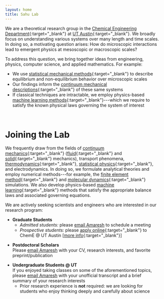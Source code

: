 ```yaml
---
layout: home
title: Sahu Lab
---
```


We are a theoretical research group in the [Chemical Engineering Department](https://che.utexas.edu/){:target="_blank"} at [UT Austin](https://www.utexas.edu){:target="_blank"}.
We broadly focus on understanding various systems over many length and time scales.
In doing so, a motivating question arises:
How do microscopic interactions lead to emergent physics at mesoscopic or macroscopic scales?
<br>

To address this question, we bring together ideas from engineering, physics, computer science, and applied mathematics.
For example:

* We use [statistical mechanical methods][statistical_mechanics]{:target="_blank"} to describe equilibrium and non-equilibrium behavior over microscopic scales
* Our findings inform the [continuum mechanical descriptions][continuum_mechanics]{:target="_blank"} of these same systems
* If classical techniques are intractable, we employ physics-based [machine learning methods][machine_learning]{:target="_blank"}---which we require to satisfy the known physical laws governing the system of interest
<br>
<!--\[[learn more](/research)\]-->


# Joining the Lab

We frequently draw from the fields of [continuum mechanics][continuum_mechanics]{:target="_blank"} ([fluid][fluid_mechanics]{:target="_blank"} and [solid][solid_mechanics]{:target="_blank"} mechanics), transport phenomena, [thermodynamics][thermodynamics]{:target="_blank"}, [statistical physics][statistical_mechanics]{:target="_blank"}, and electrodynamics.
In doing so, we formulate analytical theories and employ numerical methods---for example, the [finite element method][finite_element_method]{:target="_blank"} and [molecular dynamics][molecular_dynamics]{:target="_blank"} simulations.
We also develop physics-based [machine learning][machine_learning]{:target="_blank"} methods that satisfy the appropriate balance laws and associated governing equations.

We are actively seeking scientists and engineers who are interested in our research program:

- **Graduate Students**
  - *Admitted students:* please [email Amaresh][email_amaresh] to schedule a meeting
  - *Prospective students:* please [apply online](https://che.utexas.edu/academics/graduate-program/online-application){:target="_blank"} to ChemE @ UT Austin \[[more info](https://che.utexas.edu/academics/graduate-program/admissions){:target="_blank"}\]
<!-- -->
- **Postdoctoral Scholars**<br>
  Please [email Amaresh][email_amaresh] with your CV, research interests, and favorite preprint/publication
<!-- -->
- **Undergraduate Students @ UT**<br>
  If you enjoyed taking classes on some of the aforementioned topics, please [email Amaresh][email_amaresh] with your unofficial transcript and a brief summary of your research interests
  - Prior research experience is **not** required: we are looking for students who enjoy thinking deeply and carefully about science



[email_amaresh]: mailto:asahu@che.utexas.edu

[continuum_mechanics]: https://en.wikipedia.org/wiki/Continuum_mechanics
[finite_element_method]: https://en.wikipedia.org/wiki/Finite_element_method
[fluid_mechanics]: https://en.wikipedia.org/wiki/Fluid_mechanics
[machine_learning]: https://en.wikipedia.org/wiki/Machine_learning
[molecular_dynamics]: https://en.wikipedia.org/wiki/Molecular_dynamics
[solid_mechanics]: https://en.wikipedia.org/wiki/Solid_mechanics
[statistical_mechanics]: https://en.wikipedia.org/wiki/Statistical_mechanics
[thermodynamics]: https://en.wikipedia.org/wiki/Thermodynamics

